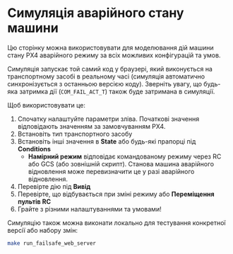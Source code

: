# Симуляція аварійного стану машини

<Badge type="tip" text="PX4 v1.14" />

Цю сторінку можна використовувати для моделювання дій машини стану PX4 аварійного режиму за всіх можливих конфігурацій та умов.

Симуляція запускає той самий код у браузері, який виконується на транспортному засобі в реальному часі (симуляція автоматично синхронізується з останньою версією коду). Зверніть увагу, що будь-яка затримка дії (`COM_FAIL_ACT_T`) також буде затримана в симуляції.

Щоб використовувати це:

1. Спочатку налаштуйте параметри зліва. Початкові значення відповідають значенням за замовчуванням PX4.
2. Встановіть тип транспортного засобу
3. Встановіть інші значення в **State** або будь-які прапорці під **Conditions**
   - **Намірний режим** відповідає командованому режиму через RC або GCS (або зовнішній скрипт). Станова машина аварійного відновлення може перевизначити це у разі аварійного відновлення.
4. Перевірте дію під **Вивід**
5. Перевірте, що відбувається при зміні режиму або **Переміщення пультів RC**
6. Грайте з різними налаштуваннями та умовами!

Симуляцію також можна виконати локально для тестування конкретної версії або набору змін:

```sh
make run_failsafe_web_server
```
 <iframe :src="withBase('/config/failsafe/index.html')" frameborder="0" height="1400px" style="text-align: center; margin-left: -20px; margin-right: -230px;" width="1200"></iframe>

<script setup>
import { withBase } from 'vitepress';
</script>

